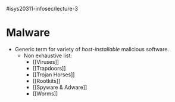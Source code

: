 #isys20311-infosec/lecture-3 
# Malware

- Generic term for variety of *host-installable* malicious software.
	- Non exhaustive list:
		- [[Viruses]]
		- [[Trapdoors]]
		- [[Trojan Horses]]
		- [[Rootkits]]
		- [[Spyware & Adware]]
		- [[Worms]]
